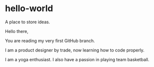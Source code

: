 # hello-world
A place to store ideas.

Hello there,

You are reading my very first GitHub branch.

I am a product designer by trade, now learning how to code properly.

I am a yoga enthusiast. I also have a passion in playing team basketball.
